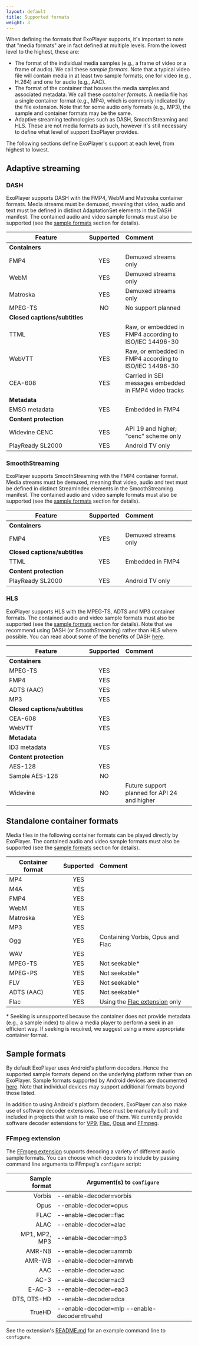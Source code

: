 ```yaml
---
layout: default
title: Supported formats
weight: 3
---
```


When defining the formats that ExoPlayer supports, it's important to note that
"media formats" are in fact defined at multiple levels. From the lowest level to
the highest, these are:

* The format of the individual media samples (e.g., a frame of video or a frame
  of audio). We call these *sample formats*. Note that a typical video file will
  contain media in at least two sample formats; one for video (e.g., H.264) and
  one for audio (e.g., AAC).
* The format of the container that houses the media samples and associated
  metadata. We call these *container formats*. A media file has a single
  container format (e.g., MP4), which is commonly indicated by the file
  extension. Note that for some audio only formats (e.g., MP3), the sample and
  container formats may be the same.
* Adaptive streaming technologies such as DASH, SmoothStreaming and HLS. These
  are not media formats as such, however it's still necessary to define what
  level of support ExoPlayer provides.

The following sections define ExoPlayer's support at each level, from highest to
lowest.

## Adaptive streaming ##

### DASH ###

ExoPlayer supports DASH with the FMP4, WebM and Matroska container formats.
Media streams must be demuxed, meaning that video, audio and text must be
defined in distinct AdaptationSet elements in the DASH manifest. The contained
audio and video sample formats must also be supported (see the
[sample formats](#sample-formats) section for details).

| Feature | Supported    | Comment              |
|---------|:------------:|:---------------------|
| **Containers** |||
| FMP4 | YES| Demuxed streams only |
| WebM | YES | Demuxed streams only |
| Matroska | YES | Demuxed streams only |
| MPEG-TS | NO | No support planned |
| **Closed&nbsp;captions/subtitles** |||
| TTML | YES | Raw, or embedded in FMP4 according to ISO/IEC 14496-30 |
| WebVTT | YES | Raw, or embedded in FMP4 according to ISO/IEC 14496-30 |
| CEA-608 | YES | Carried in SEI messages embedded in FMP4 video tracks |
| **Metadata** |||
| EMSG metadata | YES | Embedded in FMP4 |
| **Content protection** |||
| Widevine CENC | YES | API 19 and higher; "cenc" scheme only |
| PlayReady SL2000 | YES | Android TV only |

### SmoothStreaming ###

ExoPlayer supports SmoothStreaming with the FMP4 container format. Media streams
must be demuxed, meaning that video, audio and text must be defined in distinct
StreamIndex elements in the SmoothStreaming manifest. The contained audio and
video sample formats must also be supported (see the
[sample formats](#sample-formats) section for details).

| Feature | Supported    | Comment              |
|---------|:------------:|:---------------------|
| **Containers** |||
| FMP4 | YES | Demuxed streams only |
| **Closed&nbsp;captions/subtitles** |||
| TTML | YES | Embedded in FMP4 |
| **Content protection** |||
| PlayReady SL2000 | YES | Android TV only |

### HLS ###

ExoPlayer supports HLS with the MPEG-TS, ADTS and MP3 container formats. The
contained audio and video sample formats must also be supported (see the
[sample formats](#sample-formats) section for details). Note that we recommend
using DASH (or SmoothStreaming) rather than HLS where possible. You can read
about some of the benefits of DASH
[here](https://medium.com/google-exoplayer/test-8b62d50362ef#.dlz6npay4).

| Feature | Supported    | Comment              |
|---------|:------------:|:---------------------|
| **Containers** |||
| MPEG-TS | YES ||
| FMP4 | YES ||
| ADTS (AAC) | YES ||
| MP3 | YES ||
| **Closed&nbsp;captions/subtitles** |||
| CEA-608 | YES ||
| WebVTT | YES ||
| **Metadata** |||
| ID3 metadata | YES ||
| **Content protection** |||
| AES-128 | YES ||
| Sample AES-128 | NO ||
| Widevine | NO | Future support planned for API 24 and higher |

## Standalone container formats ##

Media files in the following container formats can be played directly by
ExoPlayer. The contained audio and video sample formats must also be supported
(see the [sample formats](#sample-formats) section for details).

| Container format | Supported    | Comment              |
|------------------|:------------:|:---------------------|
| MP4 | YES ||
| M4A | YES ||
| FMP4 | YES ||
| WebM| YES ||
| Matroska| YES ||
| MP3 | YES ||
| Ogg | YES | Containing Vorbis, Opus and Flac |
| WAV | YES ||
| MPEG-TS | YES | Not seekable* |
| MPEG-PS | YES | Not seekable* |
| FLV | YES | Not seekable* |
| ADTS (AAC) | YES | Not seekable* |
| Flac | YES | Using the [Flac extension][] only |

\* Seeking is unsupported because the container does not provide metadata (e.g.,
a sample index) to allow a media player to perform a seek in an efficient way.
If seeking is required, we suggest using a more appropriate container format.

## Sample formats ##

By default ExoPlayer uses Android's platform decoders. Hence the supported
sample formats depend on the underlying platform rather than on ExoPlayer.
Sample formats supported by Android devices are documented
[here](https://developer.android.com/guide/appendix/media-formats.html#core).
Note that individual devices may support additional formats beyond those listed.

In addition to using Android's platform decoders, ExoPlayer can also make use of
software decoder extensions. These must be manually built and included in
projects that wish to make use of them. We currently provide software decoder
extensions for
[VP9](https://github.com/google/ExoPlayer/tree/release-v2/extensions/vp9),
[Flac](https://github.com/google/ExoPlayer/tree/release-v2/extensions/flac),
[Opus](https://github.com/google/ExoPlayer/tree/release-v2/extensions/opus) and
[FFmpeg](https://github.com/google/ExoPlayer/tree/release-v2/extensions/ffmpeg).

### FFmpeg extension ###

The [FFmpeg extension][] supports decoding a variety of different audio sample
formats. You can choose which decoders to include by passing command line
arguments to FFmpeg's `configure` script:

| Sample format  | Argument(s) to `configure` |
|---------------:|----------------------------|
| Vorbis         | --enable-decoder=vorbis |
| Opus           | --enable-decoder=opus |
| FLAC           | --enable-decoder=flac |
| ALAC           | --enable-decoder=alac |
| MP1, MP2, MP3  | --enable-decoder=mp3 |
| AMR-NB         | --enable-decoder=amrnb |
| AMR-WB         | --enable-decoder=amrwb |
| AAC            | --enable-decoder=aac |
| AC-3           | --enable-decoder=ac3 |
| E-AC-3         | --enable-decoder=eac3 |
| DTS, DTS-HD    | --enable-decoder=dca |
| TrueHD         | --enable-decoder=mlp --enable-decoder=truehd |

See the extension's
[README.md](https://github.com/google/ExoPlayer/tree/release-v2/extensions/ffmpeg/README.md)
for an example command line to `configure`.

[Flac extension]: https://github.com/google/ExoPlayer/tree/release-v2/extensions/flac
[FFmpeg extension]: https://github.com/google/ExoPlayer/tree/release-v2/extensions/ffmpeg
